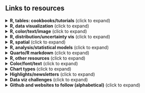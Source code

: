 ## Links to resources

<details>
  <summary><b>R, tables: cookbooks/tutorials</b> (click to expand)</summary>

<!-- toc -->

* [RStudio Community Table Gallery](https://www.rstudio.com/blog/rstudio-community-table-gallery/): lots of tables with #rstats code 
* [Winners of the 2022 Table Contest](https://posit.co/blog/winners-of-the-2022-table-contest/) post by Rich Iannone and Curtis Kephart
* [{gt}](https://gt.rstudio.com/), [{gtExtras}](https://jthomasmock.github.io/gtExtras/) packages
  * [Making Beautiful Tables with {gt}](https://www.youtube.com/watch?v=z0UGmMOxl-c) video by Richard Iannone, RStudio
  * [{gt} Intendo Game Data Project Walkthrough](https://www.youtube.com/watch?v=aPRVzk9pvno) video by Richard Iannone, RStudio
  * {gt} tables ([1](https://twitter.com/thomas_mock/status/1478485656552812549), [2](https://twitter.com/thomas_mock/status/1454213303065096200), [3](https://twitter.com/thomas_mock/status/1440352188102942721), [4](https://twitter.com/thomas_mock/status/1437792802495139852), [5](https://twitter.com/thomas_mock/status/1442541043019390982)) by Thomas Mock
  * {gt} tables using #TidyTuesday data | RStudio: [Digital Publications](https://twitter.com/riannone/status/1511387252903010305), [Crosswords](https://twitter.com/rstudio/status/1529138398849810432), [Eurovision](https://twitter.com/kierisi/status/1534204134215548928) by [Jesse Mostipak](https://twitter.com/kierisi/status/1512798946778886144) and Richard Iannone
  * [3MW (Spice up your tables)](https://alberts-newsletter.beehiiv.com/p/3mw-spice-up-tables), [3MW (Images, Icons and ggplots in tables)](https://alberts-newsletter.beehiiv.com/p/3mw-images-icons-ggplot-tables), [3MW (Arranging {gt} tables)](https://alberts-newsletter.beehiiv.com/p/arranging-gt-tables) and background color gradient [code](https://twitter.com/rappa753/status/1585345561980387328) by Albert Rapp
  * [Creating beautiful tables in R with {gt}](https://gt.albert-rapp.de/) book by Albert Rapp 
  * [Embedding custom HTML in gt tables](https://themockup.blog/posts/2020-10-31-embedding-custom-features-in-gt-tables/) by Tom Mock
  * [Getting started with {gt} tables](https://nrennie.rbind.io/blog/2022-04-21-getting-started-with-gt-tables/) by Nicola Rennie
  * [Riding tables with {gt} and {gtExtras} tutorial](https://bjnnowak.netlify.app/2021/10/04/r-beautiful-tables-with-gt-and-gtextras/) by Benjamin Nowak 
  *  RStudio table contest tutorial from [Kaustav Sen (2020)](https://rpubs.com/kaustav/table_contest_2020), [Jack Davison (2021)](https://rpubs.com/JackDavison/gt-openair) 
  * [The grammar of tables in python (pandas) and R (gt)](https://karbartolome.quarto.pub/the-grammar-of-tables/) by Karina Bartolomé 
* [{reactable}](https://glin.github.io/reactable/), [{reactablefmtr}](https://kcuilla.github.io/reactablefmtr/) packages
    * [{reactablefmtr} cookbook](https://kcuilla.github.io/reactablefmtr/articles/reactablefmtr_cookbook.html) by Kyle Cuilla
    * Data viz recreation ([1](https://twitter.com/kc_analytics/status/1563594941665665029), [2](https://twitter.com/kc_analytics/status/1564248716323725315)) using {reactablefmtr} by Kyle Cuilla
    * #TidyTuesday tables ([1](https://twitter.com/schmid_07/status/1480915022041788418), [2](https://twitter.com/schmid_07/status/1488596892242124800)) by Bill Schmid
    * #TidyTuesday Axios Harris Poll [table](https://twitter.com/geokaramanis/status/1532662340826583040) by Georgios Karamanis
    * [Using reactable in #TidyTuesday CHAT dataset - World Energy Production](https://jvelezmagic.com/blog/2022-07-23-tidituesday-2022-29/) by Jesús Vélez Santiago
    * [U.S. Gas Prices Visualized](https://github.com/kcuilla/USgasprices) by Kyle Cuilla ([Twitter thread on tables in tooltip](https://twitter.com/kc_analytics/status/1572261687419445248))
* [How to Make Beautiful Tables in R](https://rfortherestofus.com/2019/11/how-to-make-beautiful-tables-in-r/) by David Keyes 
* [Table built in {ggplot2}](https://twitter.com/tanya_shapiro/status/1571891744844972032), [ggplot part 2: sparklines](https://twitter.com/tanya_shapiro/status/1584616721251725312) and [#TidyTuesday FIFA World Cup table](https://twitter.com/tanya_shapiro/status/1598387029171228674) by Tanya Shapiro
  * [Recreation](https://twitter.com/rappa753/status/1586395447714717696/photo/1) of [Tanya Shapiro's ggplot table](https://twitter.com/tanya_shapiro/status/1584616721251725312) in {gt} by Albert Rapp 
* [Interactive Tooltip Tables](https://twitter.com/kc_analytics/status/1576256004638941185): how to add {gt}/{gtExtras} and {kableExtra} tables to {ggiraph} tooltips by Kyle Cuilla   

<!-- toc -->
 
<!-- tocstop -->
   
</details>      
    
<details>
  <summary><b>R, data visualization</b> (click to expand)</summary>

<!-- toc --> 
* Collection/list   
   * [R for Data Science (2e)](https://r4ds.hadley.nz/) written by Hadley Wickham, Mine Çetinkaya-Rundel, and Garrett Grolemund
   * [{ggplot2} extensions](https://exts.ggplot2.tidyverse.org/gallery/)  
   * [Awesome ggplot2](https://github.com/erikgahner/awesome-ggplot2) A curated list of awesome ggplot2 tutorials, packages.. by Erik Gahner Larsen @erikgahner
   * [Graphic Design with #ggplot2](https://twitter.com/CedScherer/status/1559989331644882944) and [Collection of ggplot2 tutorials](https://twitter.com/CedScherer/status/1441126976870252548?s=20) by Cédric Scherer
   * List of R resources [thread](https://twitter.com/rappa753/status/1623713353754644480) by Albert Rapp 
   * [The R Graph Gallery](https://r-graph-gallery.com/) and [dataviz-inspiration.com](https://www.dataviz-inspiration.com/) by Yan Holtz ([introductory thread](https://twitter.com/R_Graph_Gallery/status/1610265460469006337) and [resources thread](https://twitter.com/R_Graph_Gallery/status/1613201849590366212))
     * [Top R Graph Examples: A Curated Collection](https://r-graph-gallery.com/best-r-chart-examples.html) on R Graph Gallery
   * [@WeAreRLadies](https://twitter.com/WeAreRLadies)'s [Tips/ideas/analysis](https://github.com/emitanaka/wearerladies) 
   * [@WeAreRLadies](https://twitter.com/WeAreRLadies): data visualisations and "enhanced" reproducible outputs posts [Day 1](https://twitter.com/WeAreRLadies/status/1597355466329292800), [Day 2](https://twitter.com/WeAreRLadies/status/1597692873612328968), [Day 3](https://twitter.com/WeAreRLadies/status/1598087858644025345), [Day 4](https://twitter.com/WeAreRLadies/status/1598442597630021634), [Day 5](https://twitter.com/WeAreRLadies/status/1598695390580248576) and [Day 6](https://twitter.com/WeAreRLadies/status/1599095497196707841) by Cara Thompson 
  * [Anything Is Plotsible](https://github.com/tashapiro/anything-is-plotsible) materials and resources by Tanya Shapiro and R-Ladies Abuja
* Tutorials/tips       
   * [A Quick How-To On Labelling Bar Graphs In Ggplot2](https://www.cedricscherer.com/2021/07/05/a-quick-how-to-on-labelling-bar-graphs-in-ggplot2/) by Cédric Scherer   
   * [Art from code](https://art-from-code.netlify.app/) by Danielle Navarro, generative art workshop notes from #RStudioConf2022 
   * [Bullet Chart Variants in R](https://themockup.blog/posts/2020-11-29-bullet-chart-variants-in-r/index.html#create-a-legend) by Thomas Mock 
   * [Bullet chart in ggplot](https://twitter.com/tanya_shapiro/status/1628804725675069440) by Tanya Shapiro
   * [Connected scatterplot with two corresponding line charts](https://twitter.com/rappa753/status/1616512082954039296) code by Albert Rapp
   * [Cool Word Clouds in R](https://spencerschien.info/post/data_viz_how_to/dense_word_clouds/) by Spencer Schien
   * [Create an Extended Dumbbell Plot in R with ggplot2](https://toebr.github.io/ggplot2_extended_dumbbell_plot_tutorial/) by Tobias Stalder
   * [Create an interactive graph with the {ggiraph} package](https://bjnnowak.netlify.app/2022/01/07/r-who-grows-what/) by Benjamin Nowak  
   * [Creating and using custom ggplot2 themes](https://themockup.blog/posts/2020-12-26-creating-and-using-custom-ggplot2-themes/) by Thomas Mock
   * [Creating flowcharts with {ggplot2}](https://nrennie.rbind.io/blog/2022-06-06-creating-flowcharts-with-ggplot2/) by Nicola Rennie
   * [Creating interactive visualizations with {ggiraph} (with or without Shiny)](https://albert-rapp.de/posts/ggplot2-tips/17_ggiraph/17_ggiraph.html) by Albert Rapp 
   * [Creating “Super” Radar Plots with ggplot2](https://rpubs.com/tshapiro/super-radar-plots) by Tanya Shapiro 
   * [Curvy arrows in #Rstats plots](https://twitter.com/jschwabish/status/1613175754728022017) thread by Jon Schwabish
   * [Designing #TidyTuesday visualisations for mobile (with Quarto)](https://nrennie.rbind.io/blog/2022-08-16-designing-tidytuesday-visualisations-for-mobile-with-quarto/) by Nicola Rennie 
   * [Easily create sector and series of circles charts using Cartesian coordinates and ggplot2 with {ggtricks}](https://www.abdoulblog.com/posts/2023-05-31_ggtricks-intro/) by Abdoul ISSA BIDA
   * [Efficiency and Consistency: Automate Subset Graphics with ggplot2 and purrr](https://www.cedricscherer.com/2023/07/05/efficiency-and-consistency-automate-subset-graphics-with-ggplot2-and-purrr/) by Cédric Scherer
   * (Even More) Exciting Data Visualizations with ggplot2 Extensions [Slides](https://z3tt.github.io/exciting-extensions/slides.html#/title-slide) by Cédric Scherer
   * [Exploring other ggplot2 geoms](https://ivelasq.rbind.io/blog/other-geoms/) by Isabella Velásquez
   * [ggplot Wizardry Hands-On](https://www.google.com/search?q=ggplot+wizardry&oq=ggplot+wizar&aqs=chrome.1.69i57j0i512.3869j0j4&sourceid=chrome&ie=UTF-8) by Cédric Scherer     
   * [Horror Movies](https://github.com/tashapiro/horror-movies) ggplot2 workshop by Tanya Shapiro ([tweet](https://twitter.com/tanya_shapiro/status/1580638749687676930))
   * [How to recreate Pew opinion graphs with ggplot2 in R](https://rforpoliticalscience.com/2022/06/02/recreate-pew-opinion-graphs-with-ggplot-in-r/) by R for Political Science 
   * [Increasing the Flexibility and Robustness of Plots in ggplot2](https://meghan.rbind.io/blog/plot-robustness/) by Meghan Hall
   * [Jazz up your ggplots!](https://waterdata.usgs.gov/blog/ggplot-jazz/) by USGS Data Science 
   * [Line chart with small multiple](https://r-graph-gallery.com/web-line-chart-small-multiple-all-group-greyed-out.html) by Gilbert Fontana on R Graph Gallery
   * [My favorite ggplot2 packages with examples](https://jkunst.com/blog/posts/2023-07-10-my-favorite-ggplot2-packages-with-examples/#ggfittext) by Joshua Kunst Fuentes
   * [Ordering fill colour and removing white space](https://twitter.com/cararthompson/status/1600852528056471554) in waffle::geom_waffle by Cara Thompson
   * [Storytelling in ggplot using rounded rectangles](https://albert-rapp.de/posts/ggplot2-tips/11_rounded_rectangles/11_rounded_rectangles.html) by Albert Rapp 
   * [Variations on a ggtheme: Applying a unifying aesthetic to your plots](https://www.cararthompson.com/talks/nhsr2022-ggplot-themes/) by Cara Thompson
* Facets/legends/axes
  * [Aligning Your Axes](https://rfortherestofus.com/2022/07/align-axes/) by Cara Thompson 
  * [Combining inset plots with facets using ggplot](https://clarewest.github.io/blog/post/2019-08-27-combining-inset-plots-with-facets-using-ggplot/) by Clare West
  * [coord_cartesian() with a combination of ylim and clip = "off"](https://twitter.com/_ansgar/status/1573599564258545664) by Ansgar Wolsing @_ansgar 
  * [Customize the axis scales for individual ggplot facets](https://genchanghsu.github.io/ggGallery/posts/2021-09-11-post-7-customize-the-axis-scales-for-individual-facets/) by Gen-Chang Hsu 
  * [Expansion for discrete scale](https://github.com/ch-bu/ggplot2-fundamentals/blob/main/cheatsheets/09_ggplot2_fundamentals_cheatsheet_expansion_discrete.pdf) by Christian Burkhart  
  * [Hybrid map: Chloropleth X Time series](https://bjnnowak.netlify.app/2021/09/28/r-hybrid-map-chlorpleth-x-time-series/) by Benjamin Nowak 
  * [Reordering and facetting for ggplot2](https://juliasilge.com/blog/reorder-within/) using reorder_within() by Julia Silge
  * Facets with connecting lines [graphic](https://twitter.com/issa_madjid/status/1577401265050353666/photo/1) by Abdoul Madjid
  * [Changing Glyph in legend in ggplot2](https://www.emilhvitfeldt.com/post/changing-glyph-in-ggplot2/) by Emil Hvitfeldt
  * @FilmicAesthetic's [Collection of ggplot2 legend key shapes](https://twitter.com/FilmicAesthetic/status/1537535639100567555)
  * [Long color bar](https://twitter.com/rappa753/status/1610667515381702657) legend in ggplot2 by Albert Rapp
* Recreations
  * [Recreate - Sankey flow chart](https://www.emilhvitfeldt.com/post/2018-03-20-recreate-sankey-flow-chart/) by Emil Hvitfeldt
  * [Recreating the New York Times COVID-19 Spiral Graph](https://bydata.github.io/nyt-corona-spiral-chart/) by Ansgar Wolsing
  * [Starting 2022 Off With A Fairly Complex {ggplot2} Recreation Plot](https://rud.is/b/2022/01/04/starting-2022-off-with-a-fairly-complex-ggplot2-recreation-plot/) by Bob Rudis
  * [NYTimes map recreation](https://twitter.com/tanya_shapiro/status/1546520567980892160) by Tanya Shapiro
  * [Leo line chart](https://twitter.com/tanya_shapiro/status/1565029412428562433) by Tanya Shapiro
  * [Leo line chart with gradient](https://twitter.com/kustav_sen/status/1565256414381355008) by Kaustav Sen
  * [The Economist's lollipop chart in ggplot](https://twitter.com/tanya_shapiro/status/1634214864435462146) by Tanya Shapiro
  * [Creating a cracked egg plot using {ggplot2} in R](https://nrennie.rbind.io/blog/cracked-egg-plot-ggplot2/) by Nicola Rennie
 <!-- toc -->
 
<!-- tocstop -->
</details> 

<details>
  <summary><b>R, color/text/image</b> (click to expand)</summary>

<!-- toc --> 
* Color
  * [Beautifully Annotated: Enhancing your ggplots with Text](https://www.cararthompson.com/talks/rl-cambridge-beautifully-annotated/) by Cara Thompson and R-Ladies Cambridge
  * [Center continuous palettes in ggplot2](https://www.emilhvitfeldt.com/post/2019-05-21-center-continuous-palettes-in-ggplot2/) by Emil Hvitfeldt
  * [Comprehensive list of color palettes in r](https://github.com/EmilHvitfeldt/r-color-palettes) by Emil Hvitfeldt
  * [Custom colour palettes for {ggplot2}](https://www.jumpingrivers.com/blog/custom-colour-palettes-for-ggplot2/) by Nicola Rennie
  * [Custom colour scales for {ggplot2}](https://nrennie.rbind.io/talks/rladies-cambridge-ggplot2-colours/) slides by Nicola Rennie in RLadies
  * [How to use multiple colour scales in ggplot with {ggnewscale}](https://gradientdescending.com/how-to-use-multiple-color-scales-in-ggplot-with-ggnewscale/) by Dan Oehm
  * [Palatable Palettes: Five tips for creating and applying bespoke colour schemes](https://www.cararthompson.com/talks/nhsr2022-palatable-palettes/) by Cara Thompson
  * [Plot RGB satellite imagery in true-color with ggplot2 in R](https://medium.com/@tobias.stalder.geo/plot-rgb-satellite-imagery-in-true-color-with-ggplot2-in-r-10bdb0e4dd1f) by Tobias Stalder
  * [Use prismatic with after_scale() for finer control of colors in ggplot2](https://www.emilhvitfeldt.com/post/2020-03-06-use-prismatic-with-after_scale-for-finer-control-of-colors-in-ggplot2/) by Emil Hvitfeldt
* Text  
  * [{geomtextpath}](https://github.com/AllanCameron/geomtextpath) R package by Allan Cameron for writing text on a path in ggplot2, [example](https://twitter.com/rappa753/status/1610305082679234562) from Albert Rapp
  * [{gradienttext}](https://github.com/samiaab1990/gradienttext) R package by Samia for creating gradient text labels on ggplot graphs
  * [Alt Text in R: Plots, Reports, and Shiny](https://www.jumpingrivers.com/blog/accessibility-alt-text-in-r/) by Nicola Rennie in Jumping Rivers
  * [Easy to read text with ggfx::with_outer_glow()](https://twitter.com/cararthompson/status/1611389044847697920) thread by Cara Thompson
  * [How to use Fonts and Icons in ggplot](https://albert-rapp.de/posts/ggplot2-tips/08_fonts_and_icons/08_fonts_and_icons.html) Albert Rapp
  * Level Up Your Labels: Tips and Tricks for Annotating Plots [poster](https://www.cararthompson.com/talks/user2022) and [Twitter thread](https://twitter.com/cararthompson/status/1539662527499337728) by Cara Thompson 
  * [Quick and easy ways to deal with long labels in ggplot2](https://www.andrewheiss.com/blog/2022/06/23/long-labels-ggplot/) by Andrew Heiss
  * [Text customization with {ggplot2}](https://bjnnowak.netlify.app/2021/09/05/r-changing-plot-fonts/) by Benjamin Nowak 
  * [Understanding text size and resolution in ggplot2](https://www.christophenicault.com/post/understand_size_dimension_ggplot2/) by Christophe Nicault
  * Materials on annotations and color ([1](https://www.cararthompson.com/talks/colour-and-annotations/), [2](https://twitter.com/cararthompson/status/1588905430092517377), [3](https://www.cararthompson.com/talks/rmedicine2023-workshop/)) by Cara Thompson
* Image
  * [Add a semi-transparent overlay to an image with {magick}](https://themockup.blog/posts/2022-06-22-magick-overlay/) by Tom Mock 
  * Crop images to circles: [cropcircles package](https://twitter.com/danoehm/status/1568900056421650433) by Dan Ohm; [Thread](https://twitter.com/tanya_shapiro/status/1547238091781455875) on circle crop images by Tanya Shapiro 
  * [Plotting Points as Images in ggplot](https://themockup.blog/posts/2020-10-11-embedding-images-in-ggplot/) by Thomas Mock 
  * [Relative coordinates or NPC in ggplot2](https://www.christophenicault.com/post/npc_ggplot2/) by Christophe Nicault   
  * [Using thumbnails in ggplot2](https://twitter.com/quite_grey/status/1486294048151326726) by not quite my grey @quite_grey  
  * [Documented approach](https://twitter.com/dickie_roper) to recreating images/photos on continous spirals (or other shapes) in #rstats with #ggplot2 by Chris @dickie_roper  

 <!-- toc -->
 
<!-- tocstop -->
</details> 

<details>
  <summary><b>R, distribution/uncertainty vis</b> (click to expand)</summary>

<!-- toc --> 
* Distributions 
  * [{ggdist}](https://github.com/mjskay/ggdist) R package and [articles](https://mjskay.github.io/ggdist/index.html) by Matthew Kay, {ggdist} [3.2.0](https://mjskay.github.io/ggdist/news/index.html#ggdist-320) highlights Twitter [thread](https://twitter.com/mjskay/status/1549570149497323520)
  * [ggdist: Make a Raincloud Plot to Visualize Distribution in ggplot2](https://www.r-bloggers.com/2021/07/ggdist-make-a-raincloud-plot-to-visualize-distribution-in-ggplot2/) by Business Science in R bloggers  
  * {gghalves} [vignette](https://erocoar.github.io/gghalves/) by Frederik Tiedemann
  * Beeswarm chart with circle packing in [Bee Swarm Charts in R](https://aryntoombs.github.io/tutorials/beeswarm.html) by Aryn Toombs (h/t [@geokaramanis](https://twitter.com/geokaramanis/status/1665379431651717125))
  * [Beyond Bar and Box Plots](https://z3tt.github.io/beyond-bar-and-box-plots/) by Cédric Scherer
  * Nicola Rennie's [twitter post](https://twitter.com/nrennie35/status/1514996175753125888) for #30DayChartChallenge #Day15 
  * [Visualising distributions with raincloud plots (and how to create them with ggplot2)](https://www.cedricscherer.com/2021/06/06/visualizing-distributions-with-raincloud-plots-and-how-to-create-them-with-ggplot2/) by Cédric Scherer
  * [Visualizing distributions and uncertainty using ggdist](https://www.mjskay.com/presentations/rstudio-conf-2022-talk.pdf) slides by Matthew Kay from #rstudioconf2022
* Uncertainty 
  * [16 Visualizing uncertainty](https://clauswilke.com/dataviz/visualizing-uncertainty.html) in [Fundamentals of Data Visualization book by Claus O. Wilke](https://clauswilke.com/dataviz/)
  * A biased tour of uncertainty visualization zoo by Matthew Kay ([slides](https://www.mjskay.com/presentations/tapestry2018-uncertainty.pdf), [YT video](https://www.youtube.com/watch?v=E1kSnWvqCw0&t=1780s))
  * Tidydata and Bayesian analysis making uncertainty visualization fun by Matthew Kay ([slides](https://www.mjskay.com/presentations/openvisconf2018-bayes-uncertainty-2.pdf), [YT video](https://www.youtube.com/watch?v=vqzO-9LSoG4&t=2s))
  * [Uncertainty Examples](https://github.com/mjskay/uncertainty-examples) by Matthew Kay 
  * [Visualizing the Uncertainty in Data](https://flowingdata.com/2018/01/08/visualizing-the-uncertainty-in-data/) by Nathan Yau @flowingdata
 <!-- toc -->
 
<!-- tocstop -->
</details>   

<details>
  <summary><b>R, spatial</b> (click to expand)</summary>

<!-- toc --> 
  * [A curated list](https://github.com/marcosci/awesome-rayshader-rayrender) of awesome rayshader and rayrender resources and shiny things by Marco Sciaini @shinysci 
  * [A shaded relief map in a tweet](https://twitter.com/researchremora/status/1576640047180181504) by flotsam @researchremora
  * [A US map in a tweet](https://twitter.com/kyle_e_walker/status/1576232908968558593) by Kyle Walker @kyle_e_walker
  * [Bertin R Package](https://twitter.com/BjnNowak/status/1660605200137175042): easily transform choropleth maps into valued points by Benjamin Nowak
  * [Create spatial square/hexagon grids and count points inside in R with sf](https://urbandatapalette.com/post/2021-08-tessellation-sf/) by Kenneth Wong
  * [Creating High-Quality 3D Visuals with Rayshader](https://spencerschien.info/post/data_viz_how_to/high_quality_rayshader_visuals/) by Spencer Schien
  * [Customized Dorling cartogram with R](https://r-graph-gallery.com/web-dorling-cartogram-with-R.html) by Benjamin Nowak
  * [Explore the hidden secrets of urban layouts with #rstats](https://twitter.com/shinysci/status/1656284290198433792) ([gist](https://gist.github.com/marcosci/2a26e936c007e58493bf5fc8a2c25209)) by Marco Sciaini @shinysci
  * [Geocomputation with R’s guide to reproducible spatial data analysis](https://twitter.com/jakub_nowosad/status/1587106672383762434) by Jakub Nowosad
  * [geocompx](https://geocompx.org/): home for all of our resources on reproducible geographic data analysis, modeling, and visualization with open source software
  * [Geographic Data Science with R: Visualizing and Analyzing Environmental Change](https://bookdown.org/mcwimberly/gdswr-book/) by Michael C. Wimberly
  * [Group-wise spatial data analysis](https://twitter.com/kyle_e_walker/status/1559568087942172673) thread by Kyle Walker @kyle_e_walker
  * ["Hot-spot" analysis: find patterns and areas of focus in complicated spatial datasets](https://twitter.com/kyle_e_walker/status/1703839457672077742) by Kyle Walker @kyle_e_walker
  * [Inverse-distance weighted smoothing](https://twitter.com/nrennie35/status/1612740418206306310) dataviz and thread by Nicola Rennie
  * [Lego Choropleth map with R](https://r-graph-gallery.com/web-choropleth-map-lego-style.html) by Benjamin Nowak
  * [Making crisp spike maps with R](https://www.youtube.com/watch?v=qTDf5VVnjMM) by Milos Popovic
  * [Map making with R](https://twitter.com/BjnNowak/status/1729843967758409965) by Benjamin Nowak
  * [Making maps with R](https://www.paulamoraga.com/tutorial-maps/) by Paula Moraga, KAUST 
  * [Manipulating Simple Feature Geometries](https://r-spatial.github.io/sf/articles/sf3.html#affine-transformations) by Edzer Pebesma
  * [Map Africa using OSM data in R](https://twitter.com/milos_agathon/status/1588565316648329217) by Milos Popovic
  * [Map city expandsion in R](https://twitter.com/milos_agathon/status/1648809318026813442) by Milos Popovic
  * [Mapping isochrones in {ggplot2}](https://jamiehudson.netlify.app/post/) by Jamie Hudson 
  * [Mapping OSM and satellite data with terra in R](https://milospopovic.net/mapping-raster-files-with-terra-in-r/) by Milos Popovic
  * Mix and match regular geoms with `geom_sf()` [thread](https://twitter.com/ClausWilke/status/1275938314055561216) by Claus Wilke @ClausWilke
  * [Pattern-based spatial analysis with {motif}](https://twitter.com/jakub_nowosad/status/1575105118311047168) by Jakub Nowosad
  * [R packages for visualising spatial data](https://nrennie.rbind.io/blog/2022-12-17-r-packages-for-visualising-spatial-data/) by Nicola Rennie
  * [Route finding (sfnetwork vignettes)](https://twitter.com/quite_grey/status/1411785842520203266) by not quite my grey @quite_grey
  * [Using affine transformations](https://twitter.com/long39ng/status/1689990625104420864) by Long Nguyen
  * [Short tutorial on how to create small spatial multiples with #rstats](https://twitter.com/shinysci/status/1541119104395780096) by Marco Sciaini @shinysci  
  * [Spatial Data Sources in R](https://ecodynizw.github.io/posts/r-spatial-data/) by Cédric Scherer on Ecological Dynamics
  * [Spatial resampling for #TidyTuesday and the #30DayMapChallenge](https://www.google.com/url?sa=t&rct=j&q=&esrc=s&source=web&cd=&cad=rja&uact=8&ved=2ahUKEwjBwqzRo8P6AhUIxhoKHfULAtYQFnoECAwQAQ&url=https%3A%2F%2Fjuliasilge.com%2Fblog%2Fmap-challenge%2F&usg=AOvVaw3Tu9w1J9rjPcCLrnDCZ3Cd) by Julia Silge
  * [State of tmap 2023 workshop .Rmd](https://github.com/r-tmap/state-of-tmap-2023/blob/main/tmap_workshop.md) https://github.com/r-tmap/state-of-tmap-2023/blob/main/tmap_workshop.md by Jakub Nowosad
  * [Rayshader Portraits](https://github.com/Pecners/rayshader_portraits) repo by Spencer Schien @MrPecners
  * [Recordings of #geospatial tutorials from the OpenGeoHub Summer School 2022](https://github.com/Nowosad/OGH_summer_school_2022) by Jakub Nowosad 
  * [An Introduction to GIS](https://bjnnowak.github.io/gis/) by Benjamin Nowak
 <!-- toc -->
 
<!-- tocstop -->
</details>  

<details>
  <summary><b>R, analysis/statistical models</b> (click to expand)</summary>
<!-- toc --> 

* Analysis
  * [Analysis of the voting patterns with widyr](https://twitter.com/juliasilge/status/1532862734487785474) by Julia Silge
  * [JABSTB: Statistical Design and Analysis of Experiments with R](https://tjmurphy.github.io/jabstb/) by TJ Murphy PhD
  * [Network analysis with {tidygraph}](https://bjnnowak.netlify.app/2021/09/30/r-network-analysis-with-tidygraph/) by Benjamin Nowak 
  * [PCA with tidyverse](https://bjnnowak.netlify.app/2021/09/15/r-pca-with-tidyverse/) by Benjamin Nowak
  * [R vs Python — Live Stream Analysis](https://amitlevinson.com/blog/r-and-python/) by Amit Grinson @Amit_Levinson 
  * [Using functional analysis to model air pollution data in R](https://nrennie.rbind.io/blog/2022-11-14-using-functional-analysis-to-model-air-pollution-data-in-r/) by Nicola Rennie
  * [Good Coding Practices for Data Analysts](https://www.heatherturner.net/talks/nhs-r2022/#1) by Heather Turner @HeathrTurnr
  * [Four simple ways to integrate your data dictionary into your data cleaning process](https://cghlewis.com/blog/dict_clean/) by Crystal Lewis 
  * [Optimal number of clusters in cluster analysis: methods & R packages](https://twitter.com/selcukorkmaz/status/1650501705920921602) Twitter thread by @selcukorkmaz
* Statistical models/tidymodels
  * [Tidy Modeling with R](https://www.tmwr.org/) book by Max Kuhn and Julia Silge 
  * [Julia Silge's blog](https://juliasilge.com/blog/) demonstrating how to use the tidymodels packages with #TidyTuesday data
  * [Machine learning with tidymodels] slides by Julia Silge, Max Kuhn, and David Robinson, from #rstudioconf2022  
  * [ISLR tidymodels labs](https://emilhvitfeldt.github.io/ISLR-tidymodels-labs/index.html) by Emil Hvitfeldt
  * [Fitting many statistical models at once using dplyr](https://cameronpatrick.com/post/2023/06/dplyr-fitting-multiple-models-at-once/) by Cameron Patrick    
<!-- tocstop -->
</details>   
  
<details>
  <summary><b>Quarto/R markdown</b> (click to expand)</summary>
<!-- toc --> 
  
* Quarto
  * [Awesome Quarto](https://github.com/mcanouil/awesome-quarto): list of Quarto resources by Mickaël Canouil @MickaelCanouil
  * [A Quarto tip a day](https://mine-cetinkaya-rundel.github.io/quarto-tip-a-day/) ([@quarto_pub](https://twitter.com/quarto_pub)) by Mine Çetinkaya-Rundel
  * [Getting Started with Quarto](https://twitter.com/thomas_mock/status/1552611174587535360) workshop full materials by Tom Mock from #rstudioconf2022 
    * Welcome to Quarto Workshop! 2 hour webinar [video](https://www.youtube.com/watch?v=yvi5uXQMvu4) and [slides](https://jthomasmock.github.io/quarto-2hr-webinar/) by  Tom Mock, RStudio
  * [Quarto for the curious](https://thomasmock.quarto.pub/quarto-curious/#/TitleSlide) slides by Tom Mock, from Day 1 of #rstudioconf2022 
  * [Hello Quarto: Share + Collaborate + Teach + Reimagine](https://mine-cetinkaya-rundel.github.io/quarto-tip-a-day/posts/31-hello-quarto/) by Mine Çetinkaya-Rundel and Julia Stewart Lowndes, from Day 2 of #rstudioconf2022 
  * [Creating a blog with Quarto in 10 steps](https://beamilz.com/posts/2022-06-05-creating-a-blog-with-quarto/) by Beatriz Milz
  * [.qmd using python, R and Observable](https://twitter.com/hrbrmstr/status/1553043936482136065) by boB Rudis @hrbrmstr
  * [Making Slides in Quarto with reveal.js](https://meghan.rbind.io/blog/quarto-slides/) by Meghan Hall
  * [ObservableHQ JavaScript Choropleth With Data From R](https://twitter.com/hrbrmstr/status/1556308005225897984) by boB Rudis @hrbrmstr
  * [How to use Quarto for Parameterized Reporting](https://www.mm218.dev/posts/2022-08-04-how-to-use-quarto-for-parameterized-reporting/) by Mike Mahoney
  * [Quarto/RMarkdown - What’s Different?](https://twitter.com/tladeras/status/1583453425366634496) slides by Ted Laderas
  * [Intro to Quarto](https://twitter.com/ivelasq3/status/1586012119337553920) by Isabella Velásquez
  * [Searchable table of various useful Quarto tips I've collected from around the Web/social media](https://apps.machlis.com/shiny/quartotips/) by Sharon Machlis
  * [Combining R and Python with {reticulate} and Quarto](https://nrennie.rbind.io/blog/combining-r-and-python-with-reticulate-and-quarto/) by Nicola Rennie
* R Markdown
  * [Automating Sentences with R](https://twitter.com/cararthompson/status/1577623068419141632) by Cara Thompson
  * [RMarkdown for Reproducible Reporting](https://twitter.com/thomas_mock/status/1519405395177086983) by Tom Mock 
  * R Markdown Lesser-Known Tips & Tricks [#1](https://www.rstudio.com/blog/r-markdown-tips-tricks-1-rstudio-ide/), [#2](https://www.rstudio.com/blog/r-markdown-tips-tricks-2-cleaning-up-your-code/), [#3](https://www.rstudio.com/blog/r-markdown-tips-and-tricks-3-time-savers/) on [RStudio Blog](https://www.rstudio.com/blog/) by Brendan Cullen, Alison Hill and Isabella Velásquez
  * Beautiful examples of parameterized reports [thread](https://twitter.com/lisalendway/status/1579482172356202496) by Lisa Lendway
  * [11 tricks to level up your rmarkdown documents](https://eliocamp.github.io/codigo-r/en/2023/04/knitr-rmarkdown-tricks/) by Elio Campitelli  
<!-- tocstop -->
</details>   

<details>
  <summary><b>R, other resources</b> (click to expand)</summary>

<!-- toc -->  

* Code/functions
  * [Collection of functions used to wrangle data](https://github.com/Cghlewis/data-wrangling-functions/wiki) by Crystal Lewis
  * [Sharing nice code with addins and IDE tools](https://luisdva.github.io/rstats/cleaner-code/) by Luis D. Verde Arregoitia 
  * [Slides on redundant coding](https://twitter.com/ClausWilke/status/1382451822053314562) by Claus Wilke 
  * Tom Mock's [script](https://twitter.com/thomas_mock/status/1531318119016370177) to get all the functions in a #RStats package and their arguments 
  * Script to count [fonts used](https://twitter.com/geokaramanis/status/1606556048592191488) and [geoms](https://twitter.com/geokaramanis/status/1608069528197517314) by Georgios Karamanis 
  * [Helper function](https://twitter.com/tanya_shapiro/status/1610648262423330816) for writing captions with Font Awesome Brand icons by @tanya_shapiro
  * [Creating template files with R](https://nrennie.rbind.io/blog/script-templates-r/) by Nicola Rennie
* Scraping 
  * [Web scraping with {rvest}](https://bjnnowak.netlify.app/2022/01/07/r-who-grows-what/) by Benjamin Nowak 
  * [Web scraping tutorial in R](https://rpubs.com/haleyepperlyfox/916671) from interactive maps using R and rvest package by Haley Epperly
  * [@shinysci's thread](https://twitter.com/shinysci/status/1541831867388858368) on how to use rstats in GitHub actions to scrape and store data online and then process it ... the rspatial way
  * [Scraping London Marathon data with {rvest}](https://nrennie.rbind.io/blog/web-scraping-rvest-london-marathon/) by Nicola Rennie
* R and Github  
  * [Automating Workflows with GitHub Actions](https://twitter.com/kc_analytics/status/1579861313186304000) by Kyle Cuilla 
  * [Deploy Flexdashboard on Github Pages with Github Actions and Docker](https://twitter.com/Rami_Krispin/status/1572570809058885633) by Rami Krispin
  * Github and RStudio: [GitHub - The Perks of Collaboration and Version Control](https://twitter.com/cosima_meyer/status/1572456682017652742) by Cosima Meyer
  * [How to Use GitHub Actions with R to Run Code Automatically](https://rfortherestofus.com/2023/05/github-actions/) by David on R for the Rest of Us
* [Setting up macOS as an R data science rig in 2023](https://ivelasq.rbind.io/blog/macos-rig/) by Isabella Velásquez  
* Some good practices for research with R [slides](https://www.good-practices.etiennebacher.com/#/title-slide) by Etienne Bacher (h/t Albert Rapp) 
* [A big list of data journalism tools and resources](https://www.databites.co.za/post/60/a-big-list-of-data-journalism-tools-and-resources) by  @alastairotter on The Outlier Data Bites
* [Data wrangling essentials: comparisons in JavaScript, Python, SQL, R, and Excel](https://observablehq.com/@observablehq/data-wrangling-translations) by Allison Horst and Paul Buffa
* [Learning Julia with #TidyTuesday and Tidier.jl](https://nrennie.rbind.io/blog/learning-julia-with-tidytuesday-tidier/) by Nicola Rennie  


 <!-- toc -->
 
<!-- tocstop -->
</details>        

<details>
  <summary><b>Color/font/text</b> (click to expand)</summary>

<!-- toc -->
* Lisa Charlotte Muth's posts on [Datawrapper Blog](https://blog.datawrapper.de/)
  * [An alternative to pink & blue: Colors for gender data](https://blog.datawrapper.de/gendercolor/)
  * [How to pick more beautiful colors for your data visualizations](https://blog.datawrapper.de/beautifulcolors/)
  * [A detailed guide to colors in data vis style guides](https://blog.datawrapper.de/colors-for-data-vis-style-guides/)
  * [What background color should your data vis have?](https://blog.datawrapper.de/background-color-of-data-visualizations/)
  * [When to use sequential and when to use diverging color scales](https://blog.datawrapper.de/diverging-vs-sequential-color-scales/)
  * [Which fonts to use for your charts and tables](https://blog.datawrapper.de/fonts-for-data-visualization/)
  * [What to consider when using text in data visualizations](https://blog.datawrapper.de/text-in-data-visualizations/)
  * [Emphasize what you want readers to see with color](https://blog.datawrapper.de/emphasize-with-color-in-data-visualizations/)
* [List of 20 Simple, Distinct Colors](https://sashamaps.net/docs/resources/20-colors/) by Sasha Trubetskoy (h/t [Georgios Karamanis](https://twitter.com/geokaramanis))
* [Creating a Design System to Prevent Problematic Colour Pairings](https://nightingaledvs.com/data-journalism-colour-accessibility/?mc_cid=c4e145c304&mc_eid=200a21361c) by Ben Willers on [Nightingale](https://nightingaledvs.com/)
* [The misuse of colour in science communication](https://www.nature.com/articles/s41467-020-19160-7) (Crameri et al., 2020) (h/t [Benjamin Nowak](https://twitter.com/BjnNowak/status/1638915678035120128))
* [Very Peri Pantone 2022 Divergence for Data Visualization](https://nightingaledvs.com/very-peri-pantone-2022-divergence-for-data-visualization/) by Theresa-Marie Rhyne 
* [Visualizing with Text – examples from the wild](https://richardbrath.wordpress.com/2022/12/31/visualizing-with-text-examples-from-the-wild/) by Richard Brath  
<!-- toc -->
 
<!-- tocstop -->
</details> 

<details>
  <summary><b>Chart types</b> (click to expand)</summary>

<!-- toc -->  

* [Charts that work: FT visual vocabulary guide](https://www.ft.com/content/c7bb24c9-964d-479f-ba24-03a2b2df6e85)
* [Chart Suggestions - A Thought-Starter](https://extremepresentation.typepad.com/files/chart-chooser-2020.pdf) by Andrew Abela shared by [30DayChartChallenge](https://github.com/dominicroye/30DayChartChallenge_Edition2022)  
* [DataVizProject](https://datavizproject.com/)  
* [FlowingData: Chart Types](https://flowingdata.com/chart-types/) 
* [From Data to Viz](https://www.data-to-viz.com/)
* [PolicyViz: The Graphic Continuum](https://policyviz.com/2014/11/11/graphic-continuum-desktop-version/)    
* [Storytelling with Data Chart Guide](https://www.storytellingwithdata.com/chart-guide)
* [The Data Visualisation Catalogue](https://datavizcatalogue.com/index.html)
* [100.datavizproject.com](https://t.co/Ktn8Lyr80t): A single, simple dataset visualized 100 ways  

 <!-- toc -->
 
<!-- tocstop -->  
</details>  

<details>
  <summary><b>Highlights/newsletters</b> (click to expand)</summary>

<!-- toc -->  

* [The list of 2022 visualization lists](https://www.maartenlambrechts.com/2023/01/02/the-list-of-2022-visualization-lists.html): version 2022 with links to 2015-2021, by Maarten Lambrechts
* [Datawrapper Data Vis Dispatch](https://blog.datawrapper.de/category/data-vis-dispatch/): weekly, data visualizations from newsrooms and other organizations all over the world
* [R Weekly](https://rweekly.org/): Weekly updates on R tutorials, R resources, blog posts...  
* [The Moksha Roundup](https://mokshadata.studio/roundup/): weekly round up of data visualization/design/visual storytelling
* [AnyChart DataViz Weekly](https://www.anychart.com/blog/category/data-visualization-weekly/): weekly collection of Interesting Charts & Maps 
* [Navigating The Dataverse By ANNAPURANI VAIDYANATHAN](https://www.getrevue.co/profile/NavigatingTheDataverse): fortnightly newsletter on data-related news, deets on events, social media profiles to follow, real-time data to visualize, resource guides and more  
* [Albert's Newsletter](https://alberts-newsletter.beehiiv.com/): biweekly newsletter about DataViz, Shiny and Stats/Machine Learning by Albert Rapp 
* [Dataviz Universe](https://datavizuniverse.substack.com/) by Yan Holtz

 <!-- toc -->
 
<!-- tocstop -->
</details> 

<details>
  <summary><b>Data viz challenges</b> (click to expand)</summary>
   
 <!-- toc -->
   * [30DayChartChallenge 2022](https://github.com/dominicroye/30DayChartChallenge_Edition2022) ([website](https://30daychartchallenge.org/twentytwo/))
   * [30DayMapChallenge](https://github.com/tjukanovt/30DayMapChallenge) ([website](https://30daymapchallenge.com/))
   * [Map Prompt Monday](https://github.com/MapPromptMonday)
   * [TidyTuesday](https://github.com/rfordatascience/tidytuesday) weekly social data project in R from R4DS Online Learning Community
   * Collection/posts:  
      * [30DayChartChallenge 2021: rstats edition](https://github.com/dominicroye/rstats-chart-challenge-2021)
      * 30DayMapChallenge 2022 [rstats map gallery](https://david.frigge.nz/3RDayMapChallenge/maps.html) by David Friggens
      * [#30DayChartChallenge book](https://debruine.github.io/30DCC-2022/)(2022) by Lisa DeBruine
      * [30 day map challenge 2022](https://ivabrunec.github.io/30daymap.html) post by Iva Brunec
      * [30 Day Map Challenge 2022](https://nrennie.rbind.io/blog/2022-11-30-30-day-map-challenge-2022/) blog post by Nicola Rennie
      * [Another Year of #TidyTuesday](https://nrennie.rbind.io/blog/2022-12-27-another-year-of-tidytuesday/) by Nicola Rennie
      * [Explaining my favourite #TidyTuesday Projects](https://towardsdatascience.com/explaining-my-favourite-tidytuesday-projects-e44bfe988813) by Isaac Arroyo
 
<!-- tocstop -->
</details>    


<!-- toc -->

<details>
  <summary><b>Github and websites to follow (alphabetical)</b> (click to expand)</summary>

<!-- toc -->  

* Abdoul Madjid [Github](https://github.com/AbdoulMa), [website](https://www.abdoulblog.com/)
* Allison Horst [Github](https://github.com/allisonhorst/), [website](https://allisonhorst.com/) 
* Albert Rapp [website](https://albert-rapp.de/post/)
* Amit Grinson @Amit_Levinson [Github](https://github.com/AmitLevinson), [website](https://amitlevinson.com/)
* Andy Baker [Github](https://github.com/AndyABaker)
* Ansgar Wolsing [Github](https://github.com/bydata)
* Benjamin Nowak [Github](https://github.com/BjnNowak), [website](https://bjnnowak.netlify.app/) 
* Cara Thompson [Github](https://github.com/cararthompson), [website](https://www.cararthompson.com/blog.html)
* Cédric Scherer [Github](https://github.com/z3tt), [website](https://www.cedricscherer.com/)
* Charlie Gallagher [Github](https://github.com/charlie-gallagher)
* Christian Gebhard [Github](https://github.com/nucleic-acid) ,[website](https://jollydata.blog/blog.html)
* Christophe Nicault [Github](https://github.com/cnicault), [website](https://www.christophenicault.com/articles/) 
* Colin Angus [Github](https://github.com/VictimOfMaths)
* Dan @FilmicAesthetic [Github](https://github.com/filmicaesthetic)
* Daniel Oehm [website](http://gradientdescending.com/) [Github](https://github.com/doehm)
* David Schoch @schochastics [website](http://blog.schochastics.net/)
* Deepali Kank [Github](https://github.com/deepdk)
* Dr. Dominic Royé [Github](https://github.com/dominicroye), [website](https://dominicroye.github.io/en/)
* Dr Nicci Potts [Github](https://github.com/NicciPotts), [website](https://niccipotts.netlify.app/)  
* Emil Hvitfeldt [website](https://www.emilhvitfeldt.com/post/)   
* Federica Gazzelloni [Github](https://github.com/Fgazzelloni), [website](https://federicagazzelloni.netlify.app/blog/)
* Fiona Lee [Github](https://github.com/fi-lees) for #TidyTuesday data visualization walkthroughs
* Georgios Karamanis [Github](https://github.com/gkaramanis), [website](https://karaman.is/blog)
* Gilbert Fontana [Github](https://github.com/gilbertfontana)  
* Hugh Graham [Github](https://github.com/h-a-graham)
* Ícaro Bernardes [Github](https://github.com/IcaroBernardes)
* Iker Rivas-González [Github](https://github.com/rivasiker)
* Isabella Velásquez [website](https://ivelasq.rbind.io/)
* Isaac Arroyo [Github](https://github.com/isaacarroyov)
* Iva Brunec [Github](https://github.com/ivabrunec), [website](https://ivabrunec.github.io/)
* Jack Davison [Github](https://github.com/jack-davison)
* Jake Kaupp [Github](https://github.com/jkaupp)
* Jakub Nowosad [Github](https://github.com/nowosad), [website](https://jakubnowosad.com/posts.html)
* Jamie Hudson [Github](https://github.com/HudsonJamie), [website](https://jamiehudson.netlify.app/post/)
* Javier Tamayo-Leiva [Github](https://github.com/TamayoLeivaJ)
* Jenn Schilling [Github](https://github.com/jennschilling)  
* Jonathan Kitt [Github](https://github.com/KittJonathan)
* Julia Silge [website](https://juliasilge.com/blog/)
* Katie Press [website](https://kpress.dev/blog/tidy-tuesday-nyt-bestsellers/)
* Kaustav Sen [Github](https://github.com/kaustavSen)
* Kyle Walker [Github](https://github.com/walkerke)
* Kyle Cuilla [website](https://uncharteddata.netlify.app/)
* Liam Bailey [Github](https://github.com/LiamDBailey) 
* Lisa DeBruine [website](https://debruine.github.io/)
* Lisa Lendway [website](https://lisalendway.netlify.app/blog.html)
* Luis D. Verde Arregoitia [website](https://luisdva.github.io/)
* Luis Freites [Github](https://github.com/luisfrein), [website](https://luisdva.github.io/)
* Marco Sciaini @shinysci [Github](https://github.com/marcosci)  
* Margaret Siple [Github](https://github.com/mcsiple)
* Meghan Hall [website](https://meghan.rbind.io/blog/) 
* Michelle Evans [Github](https://github.com/mvevans89), [website](https://mvevans.netlify.app/blog.html)  
* Mike Mahoney [website](https://www.mm218.dev/blog.html)  
* Milos Popovic [github](https://github.com/milos-agathon) and [website](https://milospopovic.net/blog/) for map tutorials 
* Neal Grantham  [website](https://www.nsgrantham.com/graphics/)
* Near and Distant [Github](https://github.com/NearAndDistant), [website](https://nearanddistant.co.uk/)
* Nicola Rennie [Github](https://github.com/nrennie), [website](https://nrennie.rbind.io/blog/)
* not quite my grey [@quite_grey](https://twitter.com/quite_grey)
* Pablo Alvarez [Github](https://github.com/Pablo-Alvarez-Baeza)
* Richard Vogg [Github](https://github.com/richardvogg), [website](https://r-vogg-blog.netlify.app/)
* Ryan Hart [Github](https://github.com/curatedmess)  
* Samia [Github](https://github.com/samiaab1990) ,[website](http://samia.rbind.io/)  
* Shannon Pileggi [PipingHotData](https://www.pipinghotdata.com/blog.html)
* Spencer Schien [Github](https://github.com/Pecners), [website](https://spencerschien.info/)
* Tanya Shapiro [Github](https://github.com/tashapiro), [website](https://www.tanyashapiro.com/interactive-visuals)
* Thom-Ivar van Dijk [Github](https://github.com/TIvanDijk)
* Tom Mock [Github](https://github.com/jthomasmock), [The Mockup Blog](https://themockup.blog)
* Topi Tjukanov [Github](https://github.com/tjukanovt)  
* Tyler Morgan-Wall [Github](https://github.com/tylermorganwall), [website](https://www.tylermw.com/)
 
 <!-- toc -->
 
<!-- tocstop -->
</details>  
